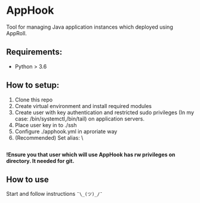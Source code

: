 # AppHook
Tool for managing Java application instances which deployed using AppRoll.

## Requirements:
* Python > 3.6

## How to setup:
1. Clone this repo
2. Create virtual environment and install required modules
2. Create user with key authentication and restricted sudo privileges (In my case: /bin/systemctl,/bin/tail) on application servers.
3. Place user key in to ./ssh
4. Configure ./apphook.yml in aproriate way
5. (Recommended) Set alias: \
~~~alias apphook="clear; /path/apphook/.venv/bin/python /path/apphook/apphook.py"
~~~
**!Ensure you that user which will use AppHook has rw privileges on directory. It needed for git.**


## How to use
Start and follow instructions ```¯\_(ツ)_/¯```
